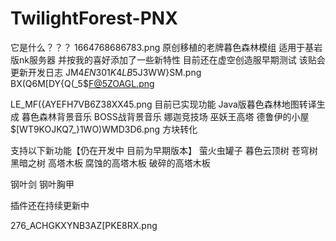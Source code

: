 # TwilightForest-PNX

它是什么？？？
1664768686783.png
原创移植的老牌暮色森林模组 适用于基岩版nk服务器 并按我的喜好添加了一些新特性
目前还在虚空创造服早期测试 该贴会更新开发日志
JM$4EN301K4LB5%$J3WW}SM.png
BX(Q6M[DY{Q(_5$F@5ZOAGL.png

LE_MF({AYEFH7VB6Z38XX45.png
目前已实现功能
Java版暮色森林地图转译生成
暮色森林背景音乐
BOSS战背景音乐
娜迦竞技场
巫妖王高塔
德鲁伊的小屋
$[WT9KOJKQ7_}1WO)WMD3D6.png 方块转化

支持以下新功能【仍在开发中 目前为早期版本】
萤火虫罐子
暮色云顶树
苍穹树
黑暗之树
高塔木板
腐蚀的高塔木板
破碎的高塔木板

钢叶剑
钢叶胸甲

插件还在持续更新中


276_ACHGKXYNB3AZ[PKE8RX.png
